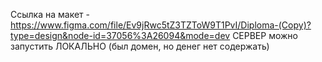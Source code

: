 Ссылка на макет - https://www.figma.com/file/Ev9jRwc5tZ3TZToW9T1PvI/Diploma-(Copy)?type=design&node-id=37056%3A26094&mode=dev
СЕРВЕР можно запустить ЛОКАЛЬНО (был домен, но денег нет содержать)
